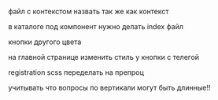 
файл с контекстом назвать так же как контекст

в каталоге под компонент нужно делать index файл

кнопки другого цвета

на главной странице изменить стиль у кнопки с телегой

registration scss переделать на препроц



учитывать что вопросы по вертикали могут быть длинные!!